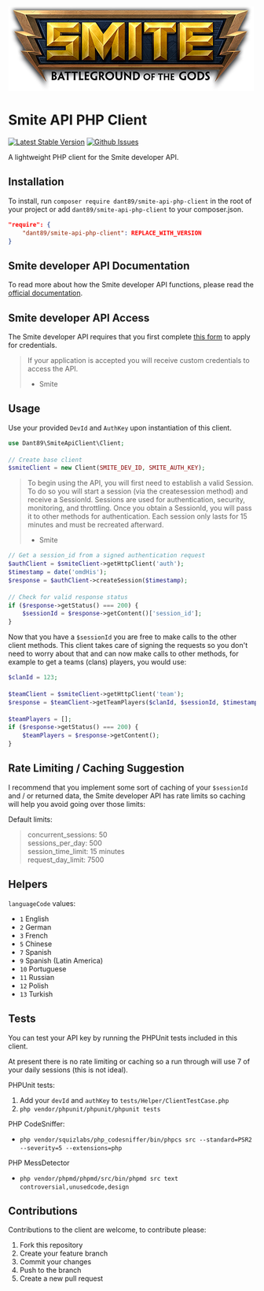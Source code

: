 ![Smite logo](https://github.com/dant89/smite-stats/blob/master/public/images/LOGO_SMITE_2016_Blktagline_Shadow_500x170.png)

Smite API PHP Client
====================
[![Latest Stable Version][packagist-image]][packagist-url]
[![Github Issues][github-issues-image]][github-issues-url]

A lightweight PHP client for the Smite developer API.

## Installation

To install, run `composer require dant89/smite-api-php-client` in the root of your project or add `dant89/smite-api-php-client` to your composer.json.
```json
"require": {
    "dant89/smite-api-php-client": REPLACE_WITH_VERSION
}
```

## Smite developer API Documentation

To read more about how the Smite developer API functions, please read the [official documentation](https://docs.google.com/document/d/1OFS-3ocSx-1Rvg4afAnEHlT3917MAK_6eJTR6rzr-BM/).

## Smite developer API Access

The Smite developer API requires that you first complete [this form](https://fs12.formsite.com/HiRez/form48/secure_index.html) to apply for credentials.
> If your application is accepted you will receive custom credentials to access the API.
> - Smite

## Usage

Use your provided `DevId` and `AuthKey` upon instantiation of this client.


```php
use Dant89\SmiteApiClient\Client;

// Create base client
$smiteClient = new Client(SMITE_DEV_ID, SMITE_AUTH_KEY);
```

>To begin using the API, you will first need to establish a valid Session. To do so you will start a session (via the createsession method) and receive a SessionId. Sessions are used for authentication, security, monitoring, and throttling. Once you obtain a SessionId, you will pass it to other methods for authentication. Each session only lasts for 15 minutes and must be recreated afterward.
> - Smite

```php
// Get a session_id from a signed authentication request
$authClient = $smiteClient->getHttpClient('auth');
$timestamp = date('omdHis');
$response = $authClient->createSession($timestamp);

// Check for valid response status
if ($response->getStatus() === 200) {
    $sessionId = $response->getContent()['session_id'];
}
```

Now that you have a `$sessionId` you are free to make calls to the other client methods. This client takes care of signing the requests so you don't need to worry about that and can now make calls to other methods, for example to get a teams (clans) players, you would use:

```php
$clanId = 123;

$teamClient = $smiteClient->getHttpClient('team');
$response = $teamClient->getTeamPlayers($clanId, $sessionId, $timestamp);

$teamPlayers = [];
if ($response->getStatus() === 200) {
    $teamPlayers = $response->getContent();
}
```

## Rate Limiting / Caching Suggestion

I recommend that you implement some sort of caching of your `$sessionId` and / or returned data, the Smite developer API has rate limits so caching will help you avoid going over those limits:

Default limits:
> concurrent_sessions: 50<br>
> sessions_per_day: 500<br>
>  session_time_limit: 15 minutes<br>
> request_day_limit: 7500

## Helpers
`languageCode` values:
- `1` English
- `2` German
- `3` French
- `5` Chinese
- `7` Spanish
- `9` Spanish (Latin America)
- `10` Portuguese
- `11` Russian
- `12` Polish
- `13` Turkish 

## Tests

You can test your API key by running the PHPUnit tests included in this client.

At present there is no rate limiting or caching so a run through will use 7 of your daily sessions (this is not ideal).

PHPUnit tests:

1. Add your `devId` and `authKey` to `tests/Helper/ClientTestCase.php`
2. `php vendor/phpunit/phpunit/phpunit tests`

PHP CodeSniffer:
- `php vendor/squizlabs/php_codesniffer/bin/phpcs src --standard=PSR2 --severity=5 --extensions=php`

PHP MessDetector
- `php vendor/phpmd/phpmd/src/bin/phpmd src text controversial,unusedcode,design `

## Contributions

Contributions to the client are welcome, to contribute please:

1. Fork this repository
2. Create your feature branch
3. Commit your changes
4. Push to the branch
5. Create a new pull request

[packagist-image]: https://img.shields.io/packagist/v/dant89/smite-api-php-client.svg
[packagist-url]: https://packagist.org/packages/dant89/smite-api-php-client

[github-issues-image]: https://img.shields.io/github/issues/dant89/smite-api-php-client
[github-issues-url]: https://github.com/dant89/smite-api-php-client/issues
